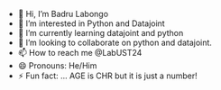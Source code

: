 - 👋 Hi, I’m Badru Labongo
- 👀 I’m interested in Python and Datajoint
- 🌱 I’m currently learning datajoint and python
- 💞️ I’m looking to collaborate on python and datajoint.
- 📫 How to reach me @LabUST24
- 😄 Pronouns: He/Him
- ⚡ Fun fact: ... AGE is CHR but it is just a number!

<!---
LabUST24/LabUST24 is a ✨ special ✨ repository because its `README.md` (this file) appears on your GitHub profile.
You can click the Preview link to take a look at your changes.
--->
